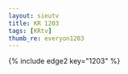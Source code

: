 ```yaml
--- 
layout: sieutv
title: KR 1203
tags: [KRtv]
thumb_re: everyon1203
---
```

{% include edge2 key="1203" %} 
